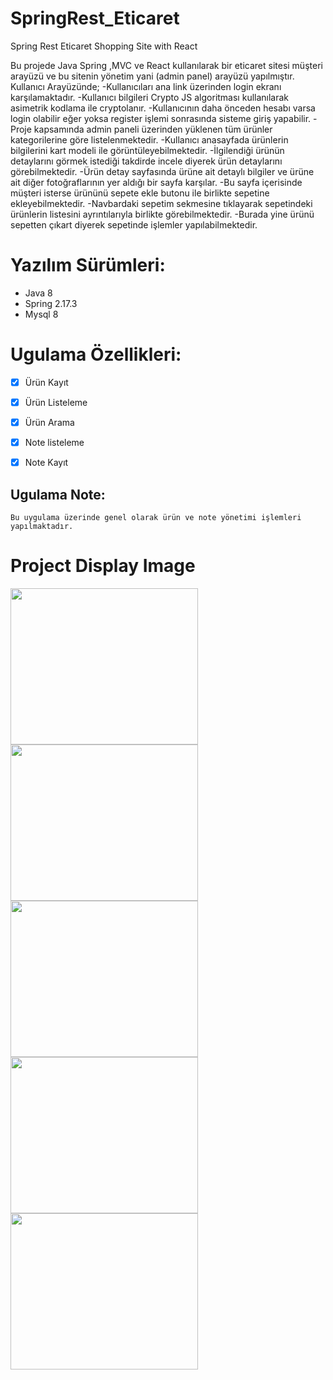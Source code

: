 # SpringRest_Eticaret

Spring Rest Eticaret Shopping Site with React


<p> 
Bu projede Java Spring ,MVC ve React kullanılarak bir eticaret sitesi müşteri arayüzü ve bu sitenin yönetim yani (admin panel) arayüzü yapılmıştır. 
Kullanıcı Arayüzünde;
  -Kullanıcıları ana link üzerinden login ekranı karşılamaktadır.
  -Kullanıcı bilgileri Crypto JS algoritması kullanılarak  asimetrik kodlama ile cryptolanır.
  -Kullanıcının daha önceden hesabı varsa login olabilir eğer yoksa register işlemi sonrasında sisteme giriş yapabilir.
  -Proje kapsamında admin paneli üzerinden yüklenen tüm ürünler kategorilerine göre listelenmektedir.
  -Kullanıcı anasayfada ürünlerin bilgilerini kart modeli ile görüntüleyebilmektedir.
  -İlgilendiği ürünün detaylarını görmek istediği takdirde incele diyerek ürün detaylarını görebilmektedir.
  -Ürün detay sayfasında ürüne ait detaylı bilgiler ve ürüne ait diğer fotoğraflarının yer aldığı bir sayfa karşılar. 
  -Bu sayfa içerisinde müşteri isterse ürününü sepete ekle butonu ile birlikte sepetine ekleyebilmektedir.
  -Navbardaki sepetim sekmesine tıklayarak sepetindeki ürünlerin listesini ayrıntılarıyla birlikte görebilmektedir.
  -Burada yine ürünü sepetten çıkart diyerek sepetinde işlemler yapılabilmektedir.

</p>

# Yazılım Sürümleri:
- Java 8
- Spring 2.17.3
- Mysql 8
    
# Ugulama Özellikleri:

- [x] Ürün Kayıt
- [x] Ürün Listeleme
- [x] Ürün Arama
- [x] Note listeleme 
- [x] Note Kayıt 


## Ugulama Note:
```
Bu uygulama üzerinde genel olarak ürün ve note yönetimi işlemleri yapılmaktadır.
```


# Project Display Image
<p>

<img src="https://github.com/isahatipoglu74/Spring_MVC_Product_Manager_and_Note_App/blob/main/1.png" width="300" height="250" style="max-width:100%;"></a>
<img src="https://github.com/isahatipoglu74/Spring_MVC_Product_Manager_and_Note_App/blob/main/2.png" width="300" height="250" style="max-width:100%;"></a>
<img src="https://github.com/isahatipoglu74/Spring_MVC_Product_Manager_and_Note_App/blob/main/3.png" width="300" height="250" style="max-width:100%;"></a>
<img src="https://github.com/isahatipoglu74/Spring_MVC_Product_Manager_and_Note_App/blob/main/4.png" width="300" height="250" style="max-width:100%;"></a>
<img src="https://github.com/isahatipoglu74/Spring_MVC_Product_Manager_and_Note_App/blob/main/5.png" width="300" height="250" style="max-width:100%;"></a>
</p>


